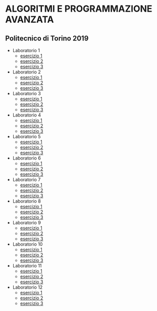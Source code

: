 # ALGORITMI E PROGRAMMAZIONE AVANZATA
## Politecnico di Torino 2019

* Laboratorio 1
  + [esercizio 1](https://github.com/lorenzobellino/APA/tree/master/L01/E01)
  + [esercizio 2](https://github.com/lorenzobellino/APA/tree/master/L01/E02)
  + [esercizio 3](https://github.com/lorenzobellino/APA/tree/master/L01/E03)
* Laboratorio 2
  + [esercizio 1](https://github.com/lorenzobellino/APA/tree/master/L02/E01)
  + [esercizio 2](https://github.com/lorenzobellino/APA/tree/master/L02/E02)
  + [esercizio 3](https://github.com/lorenzobellino/APA/tree/master/L02/E03)
* Laboratorio 3
  + [esercizio 1](https://github.com/lorenzobellino/APA/tree/master/L03/E01)
  + [esercizio 2](https://github.com/lorenzobellino/APA/tree/master/L03/E02)
  + [esercizio 3](https://github.com/lorenzobellino/APA/tree/master/L03/E03)
* Laboratorio 4
  + [esercizio 1](https://github.com/lorenzobellino/APA/tree/master/L04/E01)
  + [esercizio 2](https://github.com/lorenzobellino/APA/tree/master/L04/E02)
  + [esercizio 3](https://github.com/lorenzobellino/APA/tree/master/L04/E03)
* Laboratorio 5
  + [esercizio 1](https://github.com/lorenzobellino/APA/tree/master/L05/E01)
  + [esercizio 2](https://github.com/lorenzobellino/APA/tree/master/L05/E02)
  + [esercizio 3](https://github.com/lorenzobellino/APA/tree/master/L05/E03)
* Laboratorio 6
  + [esercizio 1](https://github.com/lorenzobellino/APA/tree/master/L06/E01)
  + [esercizio 2](https://github.com/lorenzobellino/APA/tree/master/L06/E02)
  + [esercizio 3](https://github.com/lorenzobellino/APA/tree/master/L06/E03)
* Laboratorio 7
  + [esercizio 1](https://github.com/lorenzobellino/APA/tree/master/L07/E01)
  + [esercizio 2](https://github.com/lorenzobellino/APA/tree/master/L07/E02)
  + [esercizio 3](https://github.com/lorenzobellino/APA/tree/master/L07/E03)
* Laboratorio 8
  + [esercizio 1](https://github.com/lorenzobellino/APA/tree/master/L08/E01)
  + [esercizio 2](https://github.com/lorenzobellino/APA/tree/master/L08/E02)
  + [esercizio 3](https://github.com/lorenzobellino/APA/tree/master/L08/E03)
* Laboratorio 9
  + [esercizio 1](https://github.com/lorenzobellino/APA/tree/master/L09/E01)
  + [esercizio 2](https://github.com/lorenzobellino/APA/tree/master/L09/E02)
  + [esercizio 3](https://github.com/lorenzobellino/APA/tree/master/L09/E03)
* Laboratorio 10
  + [esercizio 1](https://github.com/lorenzobellino/APA/tree/master/L10/E01)
  + [esercizio 2](https://github.com/lorenzobellino/APA/tree/master/L10/E02)
  + [esercizio 3](https://github.com/lorenzobellino/APA/tree/master/L10/E03)
* Laboratorio 11
  + [esercizio 1](https://github.com/lorenzobellino/APA/tree/master/L11/E01)
  + [esercizio 2](https://github.com/lorenzobellino/APA/tree/master/L11/E02)
  + [esercizio 3](https://github.com/lorenzobellino/APA/tree/master/L11/E03)
* Laboratorio 12
  + [esercizio 1](https://github.com/lorenzobellino/APA/tree/master/L12/E01)
  + [esercizio 2](https://github.com/lorenzobellino/APA/tree/master/L12/E02)
  + [esercizio 3](https://github.com/lorenzobellino/APA/tree/master/L12/E03)
